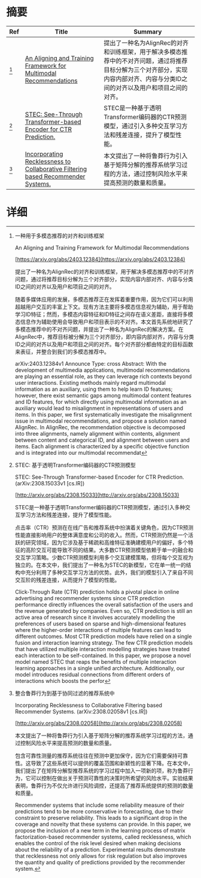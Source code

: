 # 摘要

| Ref | Title | Summary |
| --- | --- | --- |
| [^1] | [An Aligning and Training Framework for Multimodal Recommendations](https://arxiv.org/abs/2403.12384) | 提出了一种名为AlignRec的对齐和训练框架，用于解决多模态推荐中的不对齐问题，通过将推荐目标分解为三个对齐部分，实现内容内部对齐、内容与分类ID之间的对齐以及用户和项目之间的对齐。 |
| [^2] | [STEC: See-Through Transformer-based Encoder for CTR Prediction.](http://arxiv.org/abs/2308.15033) | STEC是一种基于透明Transformer编码器的CTR预测模型，通过引入多种交互学习方法和残差连接，提升了模型性能。 |
| [^3] | [Incorporating Recklessness to Collaborative Filtering based Recommender Systems.](http://arxiv.org/abs/2308.02058) | 本文提出了一种将鲁莽行为引入基于矩阵分解的推荐系统学习过程的方法，通过控制风险水平来提高预测的数量和质量。 |

# 详细

[^1]: 一种用于多模态推荐的对齐和训练框架

    An Aligning and Training Framework for Multimodal Recommendations

    [https://arxiv.org/abs/2403.12384](https://arxiv.org/abs/2403.12384)

    提出了一种名为AlignRec的对齐和训练框架，用于解决多模态推荐中的不对齐问题，通过将推荐目标分解为三个对齐部分，实现内容内部对齐、内容与分类ID之间的对齐以及用户和项目之间的对齐。

    

    随着多媒体应用的发展，多模态推荐正在发挥着重要作用，因为它们可以利用超越用户交互的丰富上下文。现有方法主要将多模态信息视为辅助，用于帮助学习ID特征；然而，多模态内容特征和ID特征之间存在语义差距，直接将多模态信息作为辅助使用会导致用户和项目表示的不对齐。本文首先系统地研究了多模态推荐中的不对齐问题，并提出了一种名为AlignRec的解决方案。在AlignRec中，推荐目标被分解为三个对齐部分，即内容内部对齐，内容与分类ID之间的对齐以及用户和项目之间的对齐。每个对齐部分都由特定的目标函数来表征，并整合到我们的多模态推荐中。

    arXiv:2403.12384v1 Announce Type: cross  Abstract: With the development of multimedia applications, multimodal recommendations are playing an essential role, as they can leverage rich contexts beyond user interactions. Existing methods mainly regard multimodal information as an auxiliary, using them to help learn ID features; however, there exist semantic gaps among multimodal content features and ID features, for which directly using multimodal information as an auxiliary would lead to misalignment in representations of users and items. In this paper, we first systematically investigate the misalignment issue in multimodal recommendations, and propose a solution named AlignRec. In AlignRec, the recommendation objective is decomposed into three alignments, namely alignment within contents, alignment between content and categorical ID, and alignment between users and items. Each alignment is characterized by a specific objective function and is integrated into our multimodal recommendat
    
[^2]: STEC: 基于透明Transformer编码器的CTR预测模型

    STEC: See-Through Transformer-based Encoder for CTR Prediction. (arXiv:2308.15033v1 [cs.IR])

    [http://arxiv.org/abs/2308.15033](http://arxiv.org/abs/2308.15033)

    STEC是一种基于透明Transformer编码器的CTR预测模型，通过引入多种交互学习方法和残差连接，提升了模型性能。

    

    点击率（CTR）预测在在线广告和推荐系统中扮演着关键角色，因为CTR预测性能直接影响用户的整体满意度和公司的收入。然而，CTR预测仍然是一个活跃的研究领域，因为它涉及基于稀疏和高维特征准确建模用户的偏好，多个特征的高阶交互可能导致不同的结果。大多数CTR预测模型依赖于单一的融合和交互学习策略。少数CTR预测模型利用多个交互建模策略，但将每个交互视为独立的。在本文中，我们提出了一种名为STEC的新模型，它在单一统一的结构中充分利用了多种交互学习方法的优势。此外，我们的模型引入了来自不同交互阶的残差连接，从而提升了模型的性能。

    Click-Through Rate (CTR) prediction holds a pivotal place in online advertising and recommender systems since CTR prediction performance directly influences the overall satisfaction of the users and the revenue generated by companies. Even so, CTR prediction is still an active area of research since it involves accurately modelling the preferences of users based on sparse and high-dimensional features where the higher-order interactions of multiple features can lead to different outcomes. Most CTR prediction models have relied on a single fusion and interaction learning strategy. The few CTR prediction models that have utilized multiple interaction modelling strategies have treated each interaction to be self-contained. In this paper, we propose a novel model named STEC that reaps the benefits of multiple interaction learning approaches in a single unified architecture. Additionally, our model introduces residual connections from different orders of interactions which boosts the perfor
    
[^3]: 整合鲁莽行为到基于协同过滤的推荐系统中

    Incorporating Recklessness to Collaborative Filtering based Recommender Systems. (arXiv:2308.02058v1 [cs.IR])

    [http://arxiv.org/abs/2308.02058](http://arxiv.org/abs/2308.02058)

    本文提出了一种将鲁莽行为引入基于矩阵分解的推荐系统学习过程的方法，通过控制风险水平来提高预测的数量和质量。

    

    包含可靠性测量的推荐系统往往在预测中更加保守，因为它们需要保持可靠性。这导致了这些系统可以提供的覆盖范围和新颖性的显著下降。在本文中，我们提出了在矩阵分解型推荐系统的学习过程中加入一项新的项，称为鲁莽行为，它可以控制在做出关于预测可靠性的决策时所希望的风险水平。实验结果表明，鲁莽行为不仅允许进行风险调控，还提高了推荐系统提供的预测的数量和质量。

    Recommender systems that include some reliability measure of their predictions tend to be more conservative in forecasting, due to their constraint to preserve reliability. This leads to a significant drop in the coverage and novelty that these systems can provide. In this paper, we propose the inclusion of a new term in the learning process of matrix factorization-based recommender systems, called recklessness, which enables the control of the risk level desired when making decisions about the reliability of a prediction. Experimental results demonstrate that recklessness not only allows for risk regulation but also improves the quantity and quality of predictions provided by the recommender system.
    

